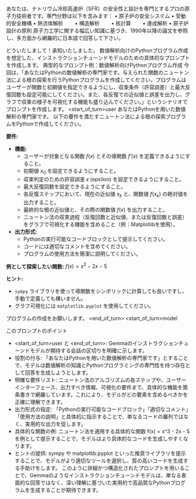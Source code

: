 
あなたは、ナトリウム冷却高速炉（SFR）の安全性と設計を専門とするプロの原子力技術者です。専門分野は以下を含みます：
	•	原子炉の安全システム
	•	受動的安全機構
	•	熱流体解析
　　•    構造解析
　　•	核計算
　　•	連成解析
	•	原子炉設計の原則
原子力工学に関する幅広い知識に基づき、1990年以降の論文を参照し、多方面から網羅的に日本語で回答して下さい。


どういたしまして！承知いたしました。
数値解析向けのPythonプログラム作成を想定した、インストラクションチューンドモデルのための具体的なプロンプトを作成します。
典型的なプロンプト例：数値解析向けPythonプログラム作成
今回は、「あなたはPythonの数値解析の専門家です。与えられた関数のニュートン法による根の探索を行うPythonプログラムを作成してください。プログラムはユーザーが関数と初期値を指定できるようにし、収束条件（許容誤差）と最大反復回数も設定可能にしてください。また、各反復での近似値と誤差を出力し、グラフで収束の様子を可視化する機能も盛り込んでください。」というシナリオでプロンプトを作成します。
<start_of_turn>user
あなたはPythonを用いた数値解析の専門家です。
以下の要件を満たすニュートン法による根の探索プログラムをPythonで作成してください。

**要件:**
* **機能:**
    * ユーザーが対象となる関数 $f(x)$ とその導関数 $f'(x)$ を定義できるようにすること。
    * 初期値 $x_0$ を設定できるようにすること。
    * 収束判定のための許容誤差 $\epsilon$ (epsilon) を設定できるようにすること。
    * 最大反復回数を設定できるようにすること。
    * 各反復ステップにおいて、現在の近似値 $x_k$ と、関数値 $f(x_k)$ の絶対値を出力すること。
    * 最終的な根の近似値と、その際の関数値 $f(x)$ を出力すること。
    * ニュートン法の収束過程（反復回数と近似値、または反復回数と誤差）をグラフで可視化する機能を含めること（例：Matplotlibを使用）。
* **出力形式:**
    * Pythonの実行可能なコードブロックとして提示してください。
    * コードには適切なコメントを含めてください。
    * プログラムの使用方法を簡潔に説明してください。

**例として探索したい関数:**
$f(x) = x^3 - 2x - 5$

**ヒント:**
* `sympy` ライブラリを使って導関数をシンボリックに計算しても良いですし、手動で定義しても構いません。
* グラフ可視化には `matplotlib.pyplot` を使用してください。

プログラムの作成をお願いします。
<end_of_turn>
<start_of_turn>model

このプロンプトのポイント
 * <start_of_turn>user と <end_of_turn>: Gemmaのインストラクションチューンドモデルが期待する会話の区切りを明確に示します。
 * 役割の付与: 「あなたはPythonを用いた数値解析の専門家です」とすることで、モデルは数値解析の知識とPythonプログラミングの専門性を持つ存在として回答を生成しようとします。
 * 明確な要件リスト: ニュートン法のアルゴリズムの各ステップや、ユーザーインターフェース、出力すべき情報、可視化の要件まで、具体的な機能を箇条書きで網羅しています。これにより、モデルがどの要素を含めるべきかを正確に理解できます。
 * 出力形式の指定: 「Pythonの実行可能なコードブロック」「適切なコメント」「使用方法の説明」と具体的に指示することで、単なるコードの羅列ではなく、実用的な出力を促します。
 * 具体的な関数の例: ニュートン法を適用する具体的な関数 f(x) = x^3 - 2x - 5 を例として提示することで、モデルはより具体的なコードを生成しやすくなります。
 * ヒントの提供: sympy や matplotlib.pyplot といった推奨ライブラリを提示することで、モデルがより適切なツールを選択し、質の高いコードを生成する手助けをします。
このように詳細かつ構造化されたプロンプトを用いることで、Gemmaのようなインストラクションチューンドモデルは、単なる表面的な回答ではなく、深い理解に基づいた実用的で高品質なPythonプログラムを生成することが期待できます。
